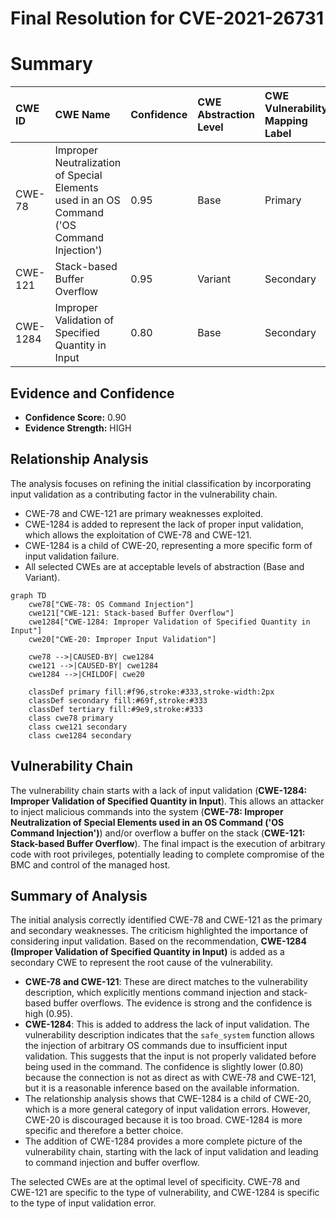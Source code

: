 # Final Resolution for CVE-2021-26731

# Summary
| CWE ID    | CWE Name                                                                              | Confidence | CWE Abstraction Level | CWE Vulnerability Mapping Label | CWE-Vulnerability Mapping Notes |
| :-------- | :------------------------------------------------------------------------------------ | :--------- | :-------------------- | :------------------------------ | :------------------------------ |
| CWE-78    | Improper Neutralization of Special Elements used in an OS Command ('OS Command Injection') | 0.95       | Base                  | Primary                         | Allowed                         |
| CWE-121   | Stack-based Buffer Overflow                                                           | 0.95       | Variant               | Secondary                       | Allowed                         |
| CWE-1284 | Improper Validation of Specified Quantity in Input | 0.80 | Base | Secondary | Allowed |

## Evidence and Confidence

*   **Confidence Score:** 0.90
*   **Evidence Strength:** HIGH

## Relationship Analysis
The analysis focuses on refining the initial classification by incorporating input validation as a contributing factor in the vulnerability chain.
  - CWE-78 and CWE-121 are primary weaknesses exploited.
  - CWE-1284 is added to represent the lack of proper input validation, which allows the exploitation of CWE-78 and CWE-121.
  - CWE-1284 is a child of CWE-20, representing a more specific form of input validation failure.
  - All selected CWEs are at acceptable levels of abstraction (Base and Variant).

```mermaid
graph TD
    cwe78["CWE-78: OS Command Injection"]
    cwe121["CWE-121: Stack-based Buffer Overflow"]
    cwe1284["CWE-1284: Improper Validation of Specified Quantity in Input"]
    cwe20["CWE-20: Improper Input Validation"]

    cwe78 -->|CAUSED-BY| cwe1284
    cwe121 -->|CAUSED-BY| cwe1284
    cwe1284 -->|CHILDOF| cwe20

    classDef primary fill:#f96,stroke:#333,stroke-width:2px
    classDef secondary fill:#69f,stroke:#333
    classDef tertiary fill:#9e9,stroke:#333
    class cwe78 primary
    class cwe121 secondary
    class cwe1284 secondary
```

## Vulnerability Chain
The vulnerability chain starts with a lack of input validation (**CWE-1284: Improper Validation of Specified Quantity in Input**). This allows an attacker to inject malicious commands into the system (**CWE-78: Improper Neutralization of Special Elements used in an OS Command ('OS Command Injection')**) and/or overflow a buffer on the stack (**CWE-121: Stack-based Buffer Overflow**). The final impact is the execution of arbitrary code with root privileges, potentially leading to complete compromise of the BMC and control of the managed host.

## Summary of Analysis
The initial analysis correctly identified CWE-78 and CWE-121 as the primary and secondary weaknesses. The criticism highlighted the importance of considering input validation. Based on the recommendation, **CWE-1284 (Improper Validation of Specified Quantity in Input)** is added as a secondary CWE to represent the root cause of the vulnerability.

*   **CWE-78 and CWE-121**: These are direct matches to the vulnerability description, which explicitly mentions command injection and stack-based buffer overflows. The evidence is strong and the confidence is high (0.95).
*   **CWE-1284**: This is added to address the lack of input validation. The vulnerability description indicates that the `safe_system` function allows the injection of arbitrary OS commands due to insufficient input validation. This suggests that the input is not properly validated before being used in the command. The confidence is slightly lower (0.80) because the connection is not as direct as with CWE-78 and CWE-121, but it is a reasonable inference based on the available information.
*   The relationship analysis shows that CWE-1284 is a child of CWE-20, which is a more general category of input validation errors. However, CWE-20 is discouraged because it is too broad. CWE-1284 is more specific and therefore a better choice.
*   The addition of CWE-1284 provides a more complete picture of the vulnerability chain, starting with the lack of input validation and leading to command injection and buffer overflow.

The selected CWEs are at the optimal level of specificity. CWE-78 and CWE-121 are specific to the type of vulnerability, and CWE-1284 is specific to the type of input validation error.